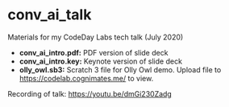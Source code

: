 # conv_ai_talk
Materials for my CodeDay Labs tech talk (July 2020)

- **conv_ai_intro.pdf:** PDF version of slide deck
- **conv_ai_intro.key:** Keynote version of slide deck
- **olly_owl.sb3:** Scratch 3 file for Olly Owl demo. Upload file to https://codelab.cognimates.me/ to view.

Recording of talk: https://youtu.be/dmGi230Zadg
